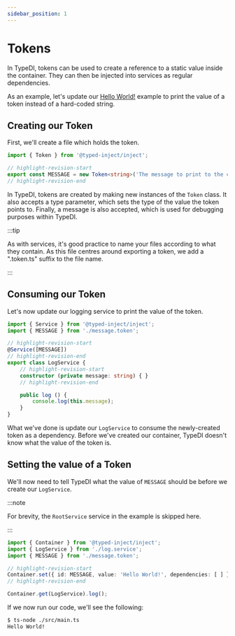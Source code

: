 ```yaml
---
sidebar_position: 1
---
```


# Tokens

In TypeDI, tokens can be used to create a reference to a static value inside the container.
They can then be injected into services as regular dependencies.

As an example, let's update our [Hello World!](../../examples/hello-world) example to
print the value of a token instead of a hard-coded string.

## Creating our Token

First, we'll create a file which holds the token.

```ts src="app/message.token.ts"
import { Token } from '@typed-inject/inject';

// highlight-revision-start
export const MESSAGE = new Token<string>('The message to print to the console.');
// highlight-revision-end
```

In TypeDI, tokens are created by making new instances of the `Token` class.
It also accepts a type parameter, which sets the type of the value the token points to.
Finally, a message is also accepted, which is used for debugging purposes within TypeDI.

:::tip

As with services, it's good practice to name your files according to what they contain.
As this file centres around exporting a token, we add a ".token.ts" suffix to the file name.

:::

## Consuming our Token

Let's now update our logging service to print the value of the token.

```ts src="app/log.service.ts"
import { Service } from '@typed-inject/inject';
import { MESSAGE } from './message.token';

// highlight-revision-start
@Service([MESSAGE])
// highlight-revision-end
export class LogService {
    // highlight-revision-start
    constructor (private message: string) { }
    // highlight-revision-end

    public log () {
        console.log(this.message);
    }
}
```

What we've done is update our `LogService` to consume the newly-created token as a dependency.
Before we've created our container, TypeDI doesn't know what the value of the token is.

## Setting the value of a Token

We'll now need to tell TypeDI what the value of `MESSAGE` should be before we create
our `LogService`.

:::note

For brevity, the `RootService` service in the example is skipped here.

:::

```ts title="src/main.ts"
import { Container } from '@typed-inject/inject';
import { LogService } from './log.service';
import { MESSAGE } from './message.token';

// highlight-revision-start
Container.set({ id: MESSAGE, value: 'Hello World!', dependencies: [ ] });
// highlight-revision-end

Container.get(LogService).log();
```

If we now run our code, we'll see the following:

```sh
$ ts-node ./src/main.ts
Hello World!
```

